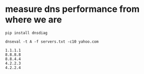 # measure dns performance from where we are

`pip install dnsdiag`

`dnseval -t A -f servers.txt -c10 yahoo.com`

```text
1.1.1.1
8.8.8.8
8.8.4.4
4.2.2.3
4.2.2.4
```

